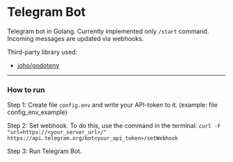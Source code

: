 # Telegram Bot

Telegram bot in Golang. Currently implemented only `/start` command.
Incoming messages are updated via webhooks. 

Third-party library used:
- [joho/godotenv](http://github.com/joho/godotenv "github.com/joho/godotenv")

***

### How to run

Step 1: Create file `config.env` and write your API-token to it. (example: file config_env_example)

Step 2: Set webhook. To do this, use the command in the terminal:
    `curl -F "url=https://<your_server_url>/"  https://api.telegram.org/bot<your_api_token>/setWebhook`

Step 3: Run Telegram Bot.